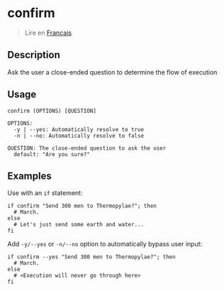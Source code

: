 # confirm

> Lire en [Français](/docs/fr/helpers/confirm.md)

## Description

Ask the user a close-ended question to determine the flow of execution

## Usage

```text
confirm (OPTIONS) [QUESTION]

OPTIONS:
  -y | --yes: Automatically resolve to true
  -n | --no: Automatically resolve to false

QUESTION: The close-ended question to ask the user
  default: "Are you sure?"
```

## Examples

Use with an `if` statement:

```shell
if confirm "Send 300 men to Thermopylae?"; then
  # March.
else
  # Let's just send some earth and water...
fi
```

Add `-y/--yes` or `-n/--no` option to automatically bypass user input:

```shell
if confirm --yes "Send 300 men to Thermopylae?"; then
  # March.
else
  # <Execution will never go through here>
fi
```
